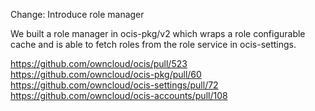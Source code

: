 Change: Introduce role manager

We built a role manager in ocis-pkg/v2 which wraps a role configurable cache and is able to fetch roles from the role service in ocis-settings.

https://github.com/owncloud/ocis/pull/523
https://github.com/owncloud/ocis-pkg/pull/60
https://github.com/owncloud/ocis-settings/pull/72
https://github.com/owncloud/ocis-accounts/pull/108
